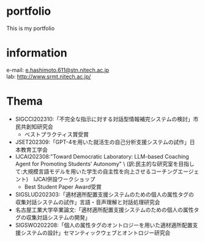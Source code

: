 # portfolio
This is my portfolio
# information
e-mail: e.hashimoto.611@stn.nitech.ac.jp  
lab: http://www.srmt.nitech.ac.jp/  
# Thema
- SIGCCI202310:「不完全な指示に対する対話型情報補完システムの検討」市民共創知研究会
  - ベストプラクティス賞受賞
- JSET202309:「GPT-4を用いた就活生の自己分析支援システムの試作」日本教育工学会  
- IJCAI202308:"Toward Democratic Laboratory: LLM-based Coaching Agent for Promoting Students’ Autonomy" \\
(訳:民主的な研究室を目指して:大規模言語モデルを用いた学生の自主性を向上させるコーチングエージェント)　IJCAI併設ワークショップ
  - Best Student Paper Award受賞  
- SIGSLUD202303:「適材適所配置支援システムのための個人の属性タグの収集対話システムの試作」言語・音声理解と対話処理研究会
- 名古屋工業大学卒業論文:「適材適所配置支援システムのための個人の属性タグの収集対話システムの開発」
- SIGSWO202208:「個人の属性タグのオントロジーを用いた適材適所配置支援システムの設計」セマンティックウェブとオントロジー研究会
